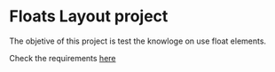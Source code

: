 # Floats Layout project

The objetive of this project is test the knowloge on use float elements.

Check the requirements [here](/%20floats-layout-example/docs/Assignment%20-%20CSS%20Float%20Layout%20Pages.pdf)